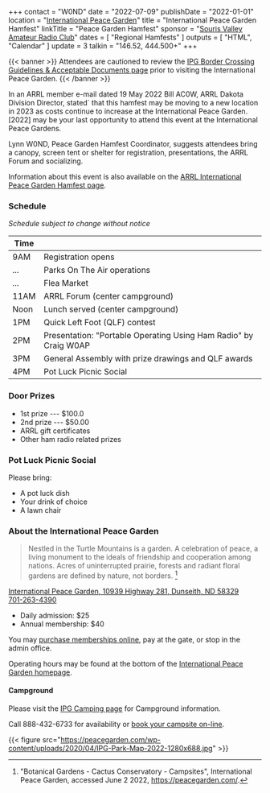 +++
contact = "W0ND"
date = "2022-07-09"
publishDate = "2022-01-01"
location = "[International Peace Garden](https://peacegarden.com/)"
title = "International Peace Garden Hamfest"
linkTitle = "Peace Garden Hamfest"
sponsor = "[Souris Valley Amateur Radio Club](https://sourisamateurradioclub.godaddysites.com/)"
dates = [ "Regional Hamfests" ]
outputs = [ "HTML", "Calendar" ]
update = 3
talkin = "146.52, 444.500+"
+++

{{< banner >}}
Attendees are cautioned to review the
[IPG Border Crossing Guidelines & Acceptable Documents page](https://peacegarden.com/discover#preparevisit)
prior to visiting the International Peace Garden.
{{< /banner >}}

In an ARRL member e-mail dated 19 May 2022 Bill AC0W, ARRL Dakota
Division Director, stated` that this hamfest may be moving to a new
location in 2023 as costs continue to increase at the International
Peace Garden. [2022] may be your last opportunity to attend this event
at the International Peace Gardens.

Lynn W0ND, Peace Garden Hamfest Coordinator, suggests attendees bring a
canopy, screen tent or shelter for registration, presentations, the ARRL
Forum and socializing.

Information about this event is also available on the
[ARRL International Peace Garden Hamfest page](http://www.arrl.org/hamfests/international-peace-garden-hamfest-1).

### Schedule

*Schedule subject to change without notice*

| Time |                                                                  |
|------|------------------------------------------------------------------|
| 9AM  | Registration opens                                               |
| ...  | Parks On The Air operations                                      |
| ...  | Flea Market                                                      |
| 11AM | ARRL Forum (center campground)                                   |
| Noon | Lunch served (center campground)                                 |
| 1PM  | Quick Left Foot (QLF) contest                                    |
| 2PM  | Presentation: "Portable Operating Using Ham Radio" by Craig W0AP |
| 3PM  | General Assembly with prize drawings and QLF awards              |
| 4PM  | Pot Luck Picnic Social                                           |

### Door Prizes

* 1st prize --- $100.0
* 2nd prize --- $50.00
* ARRL gift certificates 
* Other ham radio related prizes
 
### Pot Luck Picnic Social

Please bring:

* A pot luck dish
* Your drink of choice
* A lawn chair

### About the International Peace Garden

>Nestled in the Turtle Mountains is a garden. A celebration of peace, a living
>monument to the ideals of friendship and cooperation among nations. Acres of
>uninterrupted prairie, forests and radiant floral gardens are defined by
>nature, not borders. [^1]

[^1]: "Botanical Gardens - Cactus Conservatory - Campsites", International Peace Garden, accessed June 2 2022, https://peacegarden.com/.

<span class="genericon genericon-location"></span>
<span class="h-card">
  <a href="https://peacegarden.com/">
    <span class="p-name">International Peace Garden</span>,
    <span class="p-street-address">10939 Highway 281</span>,
    <span class="p-locality">Dunseith</span>,
    <span class="p-region">ND</span>
    <span class="p-postal-code">58329</span>
  </a>
  <br>
  <span class="genericon genericon-phone"></span>
  <a href="tel:701-263-4390">
    <span class="p-tel">701-263-4390</span>
  </a>
</span>

* Daily admission: $25
* Annual membership: $40 

You may
[purchase memberships online](https://peacegarden.com/discover/membership/#passes),
pay at the gate, or stop in the admin office.

Operating hours may be found at the bottom of the [International Peace
Garden homepage](https://peacegarden.com/).

#### Campground

Please visit the [IPG Camping page](https://peacegarden.com/camping) for
Campground information.

Call 888-432-6733 for availability or 
[book your campsite on-line](https://app.fireflyreservations.com/reserve?propertyGUID=b098b69b-00f0-497d-8cba-33571faaee5d).

{{< figure src="https://peacegarden.com/wp-content/uploads/2020/04/IPG-Park-Map-2022-1280x688.jpg" >}}
